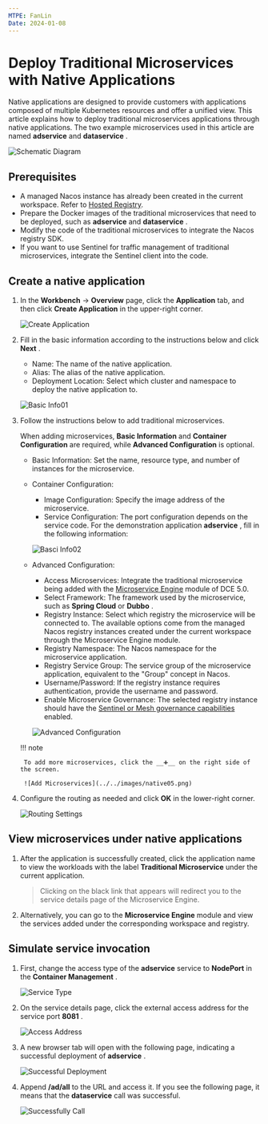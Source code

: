 ```yaml
---
MTPE: FanLin
Date: 2024-01-08
---
```


# Deploy Traditional Microservices with Native Applications

Native applications are designed to provide customers with applications composed of multiple Kubernetes resources and offer a unified view. This article explains how to deploy traditional microservices applications through native applications. The two example microservices used in this article are named __adservice__ and __dataservice__ .

![Schematic Diagram](https://docs.daocloud.io/daocloud-docs-images/docs/zh/docs/amamba/images/native01.png)

## Prerequisites

- A managed Nacos instance has already been created in the current workspace. Refer to [Hosted Registry](../../../skoala/trad-ms/hosted/index.md).
- Prepare the Docker images of the traditional microservices that need to be deployed, such as __adservice__ and __dataservice__ .
- Modify the code of the traditional microservices to integrate the Nacos registry SDK.
- If you want to use Sentinel for traffic management of traditional microservices, integrate the Sentinel client into the code.

## Create a native application

1. In the __Workbench__ -> __Overview__ page, click the __Application__ tab, and then click __Create Application__ in the upper-right corner.

    ![Create Application](../../images/native02.png)

2. Fill in the basic information according to the instructions below and click __Next__ .

    - Name: The name of the native application.
    - Alias: The alias of the native application.
    - Deployment Location: Select which cluster and namespace to deploy the native application to.

    ![Basic Info01](../../images/native03.png)

3. Follow the instructions below to add traditional microservices.

    When adding microservices, __Basic Information__ and __Container Configuration__ are required, while __Advanced Configuration__ is optional.

    - Basic Information: Set the name, resource type, and number of instances for the microservice.
    - Container Configuration:

        - Image Configuration: Specify the image address of the microservice.
        - Service Configuration: The port configuration depends on the service code. For the demonstration application __adservice__ , fill in the following information:

        ![Basci Info02](../../images/native04.png)

    - Advanced Configuration:

        - Access Microservices: Integrate the traditional microservice being added with the [Microservice Engine](../../../skoala/intro/index.md) module of DCE 5.0.
        - Select Framework: The framework used by the microservice, such as __Spring Cloud__ or __Dubbo__ .
        - Registry Instance: Select which registry the microservice will be connected to. The available options come from the managed Nacos registry instances created under the current workspace through the Microservice Engine module.
        - Registry Namespace: The Nacos namespace for the microservice application.
        - Registry Service Group: The service group of the microservice application, equivalent to the "Group" concept in Nacos.
        - Username/Password: If the registry instance requires authentication, provide the username and password.
        - Enable Microservice Governance: The selected registry instance should have the [Sentinel or Mesh governance capabilities](../../../skoala/trad-ms/hosted/plugins/plugin-center.md) enabled.

        ![Advanced Configuration](../../images/native06.png)

    !!! note 
    
        To add more microservices, click the __➕__ on the right side of the screen.

        ![Add Microservices](../../images/native05.png)

4. Configure the routing as needed and click __OK__ in the lower-right corner.

    ![Routing Settings](../../images/native07.png)

## View microservices under native applications

1. After the application is successfully created, click the application name to view the workloads with the label __Traditional Microservice__ under the current application.

    > Clicking on the black link that appears will redirect you to the service details page of the Microservice Engine.

2. Alternatively, you can go to the __Microservice Engine__ module and view the services added under the corresponding workspace and registry.

## Simulate service invocation

1. First, change the access type of the __adservice__ service to __NodePort__ in the __Container Management__ .

    ![Service Type](../../images/native10.png)

2. On the service details page, click the external access address for the service port __8081__ .

    ![Access Address](../../images/native11.png)

3. A new browser tab will open with the following page, indicating a successful deployment of __adservice__ .

    ![Successful Deployment](../../images/native12.png)

4. Append __/ad/all__ to the URL and access it. If you see the following page, it means that the __dataservice__ call was successful.

    ![Successfully Call](../../images/native13.png)
